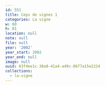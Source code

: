 ```yaml
---
id: 551
title: Ceps de vignes 1
categories: La vigne
w: 60
h: 81
location: null
note: null
file: null
year: '2002'
year_start: 2002
year_end: null
image: null
uuid: 63f4ee1c-30a8-41a4-a49c-8677a15e2224
collections:
  - la-vigne
---
```


